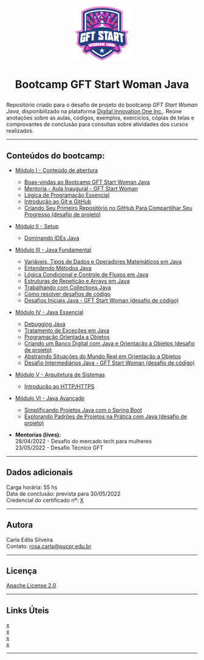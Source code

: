 <p align="center">
	<img src="https://github.com/rosacarla/GFT-start-woman-java/blob/main/ModuloI-conteudo-de-abertura/001%20Bootcamp-GFT-start-woman/logo-gft-start-woman-java.png" width="150">
</p>  

# <p align="center">Bootcamp GFT Start Woman Java</p>

Repositório criado para o desafio de projeto do bootcamp _GFT Start Woman Java_, disponibilizado na plataforma [Digital Innovation One Inc.](https://web.dio.me). Reúne anotações sobre as aulas, códigos, exemplos, exercícios, cópias de telas e comprovantes de conclusão para consultas sobre atividades dos cursos realizados.

---

## **Conteúdos do bootcamp:**  

* [Módulo I - Conteúdo de abertura](https://github.com/rosacarla/GFT-start-woman-java/tree/main/ModuloI-conteudo-de-abertura)  
    - [Boas-vindas ao Bootcamp GFT Start Woman Java](https://github.com/rosacarla/GFT-start-woman-java/tree/main/ModuloI-conteudo-de-abertura/001%20Bootcamp-GFT-start-woman)
    - [Mentoria - Aula Inaugural - GFT Start Woman](https://github.com/rosacarla/GFT-start-woman-java/tree/main/ModuloI-conteudo-de-abertura/002%20Aula-Inaugural-GFT-start-woman-java)  
    - [Lógica de Programação Essencial](https://github.com/rosacarla/GFT-start-woman-java/tree/main/ModuloI-conteudo-de-abertura/003%20Logica-de-programacao-essencial)  
    - [Introdução ao Git e GitHub]()
    - [Criando Seu Primeiro Repositório no GitHub Para Compartilhar Seu Progresso (desafio de projeto)]()  

* [Módulo II - Setup]()  
    - [Dominando IDEs Java]()    

* [Módulo III - Java Fundamental]()  
    - [Variáveis, Tipos de Dados e Operadores Matemáticos em Java]()  
    - [Entendendo Métodos Java]()  
    - [Lógica Condicional e Controle de Fluxos em Java]()  
    - [Estruturas de Repetição e Arrays em Java]()  
    - [Trabalhando com Collections Java]()  
    - [Como resolver desafios de código]()  
    - [Desafios Iniciais Java - GFT Start Woman (desafio de código)]()  

* [Módulo IV - Java Essencial]()  
    - [Debugging Java]()  
    - [Tratamento de Exceções em Java]()  
    - [Programação Orientada a Objetos]()  
    - [Criando um Banco Digital com Java e Orientação a Objetos (desafio de projeto)]()  
    - [Abstraindo Situações do Mundo Real em Orientação a Objetos]()  
    - [Desafio Intermediários Java - GFT Start Woman (desafio de código)]()  

* [Módulo V - Arquitetura de Sistemas]()  
    - [Introdução ao HTTP/HTTPS]()  

* [Módulo VI - Java Avançado]()  
    - [Simplificando Projetos Java com o Spring Boot]()
    - [Explorando Padrões de Projetos na Prática com Java (desafio de projeto)]()  

* **Mentorias (lives):**  
    28/04/2022 - Desafio do mercado tech para mulheres  
    23/05/2022 - Desafio Técnico GFT  

---

## Dados adicionais  

Carga horária: 55 hs  
Data de conclusão: prevista para 30/05/2022  
Credencial do certificado nº: [X]()  

---

## Autora  

Carla Edila Silveira  
Contato: rosa.carla@pucpr.edu.br  

---

## Licença  

[Apache License 2.0](https://choosealicense.com/licenses/apache-2.0/)  

---

## Links Úteis  
[x]()  
[x]()  
[x]()  
[x]()  

---
